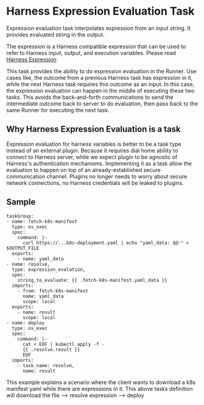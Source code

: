 # Harness Expression Evaluation Task
Expression evaluation task interpolates expression from an input string. It provides evaluated string in the output.

The expression is a Harness compatible expression that can be used to refer to Harness input, output, and execution variables. Please read [Harness Expression](https://developer.harness.io/docs/platform/variables-and-expressions/runtime-inputs/#expressions)

This task provides the ability to do expression evaluation in the Runner. Use cases like, the outcome from a previous Harness task has expression in it, while the next Harness task requires this outcome as an input. In this case, the expression evaluation can happen in the middle of executing these two tasks. This avoids the back-and-forth communications to send the intermediate outcome back to server to do evaluation, then pass back to the same Runner for executing the next task.

## Why Harness Expression Evaluation is a task
Expression evaluation for harness variables is better to be a task type instead of an external plugin. Because it requires dial home ability to connect to Harness server, while we expect plugin to be agnostic of Harness's authentication mechanisms. Implementing it as a task allow the evaluation to happen on top of an already-established secure communication channel.
Plugins no longer needs to worry about secure network connections, no Harness credentials will be leaked to plugins.

## Sample
```
taskGroup:
- name: fetch-k8s-manifest
  type: os_exec
  spec:
    command: |-
      curl https://...k8s-deployment.yaml | echo "yaml_data: $@-" > $OUTPUT_FILE
  exports:
    - name: yaml_data
- name: resolve,
  type: expression_evalation,
  spec:
    string_to_evaluate: {{ .fetch-k8s-manifest.yaml_data }}
  imports:
    - from: fetch-k8s-manifest
      name: yaml_data
      scope: local
  exports:
    - name: result
      scope: local
- name: deploy
  type: os_exec
  spec:
    command: |-
      cat < EOF | kubectl apply -f -
      {{ .resolve.result }}
      EOF
  imports:
    - task_name: resolve,
      name: result
```
This example explains a scenario where the client wants to download a k8s manifest yaml while there are expressions in it. This above tasks definition will download the file --> resolve expression --> deploy
